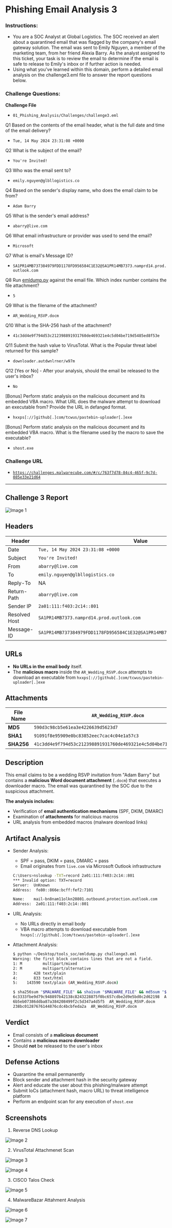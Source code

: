 # Phishing Email Analysis 3

### **Instructions:**

- You are a SOC Analyst at Global Logistics. The SOC received an alert about a quarantined email that was flagged by the company's email gateway solution. The email was sent to Emily Nguyen, a member of the marketing team, from her friend Alexia Barry. As the analyst assigned to this ticket, your task is to review the email to determine if the email is safe to release to Emily's inbox or if further action is needed.
- Using what you've learned within this domain, perform a detailed email analysis on the challenge3.eml file to answer the report questions below.

### **Challenge Questions:**

**Challenge File**

- `01_Phishing_Analysis/Challenges/challenge3.eml`

Q1 Based on the contents of the email header, what is the full date and time of the email delivery?

- `Tue, 14 May 2024 23:31:08 +0000`

Q2 What is the subject of the email?

- `You're Invited!`

Q3 Who was the email sent to?

- `emily.nguyen@glbllogistics.co`

Q4 Based on the sender's display name, who does the email claim to be from?

- `Adam Barry`

Q5 What is the sender's email address?

- `abarry@live.com`

Q6 What email infrastructure or provider was used to send the email?

- `Microsoft`

Q7 What is email's Message ID?

- `SA1PR14MB737384979FDD1178FD956584C1E32@SA1PR14MB7373.namprd14.prod.outlook.com`

Q8 Run [emldump.py](http://emldump.py/) against the email file. Which index number contains the file attachment?

- `5`

Q9 What is the filename of the attachment?

- `AR_Wedding_RSVP.docm`

Q10 What is the SHA-256 hash of the attachment?

- `41c3dd4e9f794d53c212398891931760de469321e4c5d04be719d5485ed8f53e`

Q11 Submit the hash value to VirusTotal. What is the Popular threat label returned for this sample?

- `downloader.autdwnlrner/w97m`

Q12 [Yes or No] - After your analysis, should the email be released to the user's inbox?

- `No`

[Bonus] Perform static analysis on the malicious document and its embedded VBA macro. What URL does the malware attempt to download an executable from? Provide the URL in defanged format.

- `hxxps[://]github[.]com/tcwus/pastebin-uploader[.]exe`

[Bonus] Perform static analysis on the malicious document and its embedded VBA macro. What is the filename used by the macro to save the executable?

- `shost.exe`

### Challenge URL

- [`https://challenges.malwarecube.com/#/c/763f7d78-84c4-465f-9c7d-085e33e21d64`](https://challenges.malwarecube.com/#/c/763f7d78-84c4-465f-9c7d-085e33e21d64)

---

## Challenge 3 Report

![Image 1](https://raw.githubusercontent.com/0xCR0NW0L7/Phishing-Email-Analysis-3/main/img/image.png)  

## Headers

|  **Header**  |  **Value**  |
| --- | --- |
| Date | `Tue, 14 May 2024 23:31:08 +0000` |
| Subject | `You're Invited!` |
|  From  | `abarry@live.com` |
|  To  | `emily.nguyen@glbllogistics.co` |
|  Reply-To  | NA |
|  Return-Path  | `abarry@live.com` |
|  Sender IP  | `2a01:111:f403:2c14::801` |
|  Resolved Host  | `SA1PR14MB7373.namprd14.prod.outlook.com` |
|  Message-ID  | `SA1PR14MB737384979FDD1178FD956584C1E32@SA1PR14MB7373.namprd14.prod.outlook.com` |

## URLs

- **No URLs in the email body** itself.
- The **malicious macro** inside the `AR_Wedding_RSVP.docm` attempts to download an executable from `hxxps[://]github[.]com/tcwus/pastebin-uploader[.]exe`

## Attachments

| **File Name** | `AR_Wedding_RSVP.docm` |
| --- | --- |
| **MD5** | `590d3c98cb5e61ea3e4226639d5623d7` |
| **SHA1** | `91091f8e95909e0bc83852eec7cac4c04e1a57c3` |
| **SHA256** | `41c3dd4e9f794d53c212398891931760de469321e4c5d04be719d5485ed8f53e` |

## Description

This email claims to be a wedding RSVP invitation from "Adam Barry" but contains a **malicious Word document attachment** (`.docm`) that executes a downloader macro. The email was quarantined by the SOC due to the suspicious attachment.

**The analysis includes:**

- Verification of **email authentication mechanisms** (SPF, DKIM, DMARC)
- Examination of **attachments** for malicious macros
- URL analysis from embedded macros (malware download links)

## Artifact Analysis

- Sender Analysis:
    - SPF = pass, DKIM = pass, DMARC = pass
    - Email originates from `live.com` via Microsoft Outlook infrastructure
    
    ```bash
    C:\Users>nslookup -TXT=record 2a01:111:f403:2c14::801
    *** Invalid option: TXT=record
    Server:  UnKnown
    Address:  fe80::866e:bcff:fef2:7101
    
    Name:    mail-bn8nam11olkn20801.outbound.protection.outlook.com
    Address:  2a01:111:f403:2c14::801
    
    ```
    
- URL Analysis:
    - No URLs directly in email body
    - VBA macro attempts to download executable from `hxxps[://]github[.]com/tcwus/pastebin-uploader[.]exe`
- Attachment Analysis:
    
    ```bash
    $ python ~/Desktop/tools_soc/emldump.py challenge3.eml 
    Warning: the first block contains lines that are not a field.
    1: M         multipart/mixed
    2: M         multipart/alternative
    3:       428 text/plain
    4:       833 text/html
    5:    143590 text/plain (AR_Wedding_RSVP.docm)
    
    ```
    
    ```bash
    $ sha256sum "$MALWARE_FILE" && sha1sum "$MALWARE_FILE" && md5sum "$MALWARE_FILE"
    6c3333fbe9d79c948897b42138c8243228875f0bc657cdbe2d9e5bd0c2d62198  AR_Wedding_RSVP.docm
    6b5eb07386ddba87a384208499f2c5d347a4d5f5  AR_Wedding_RSVP.docm
    238bc01287676144876cdc4bcbfeda2a  AR_Wedding_RSVP.docm
    
    ```
    

## Verdict

- Email consists of a **malicious document**
- Contains a **malicious macro downloader**
- Should **not** be released to the user's inbox

## Defense Actions

- Quarantine the email permanently
- Block sender and attachment hash in the security gateway
- Alert and educate the user about this phishing/malware attempt
- Submit IoCs (attachment hash, macro URL) to threat intelligence platform
- Perform an endpoint scan for any execution of `shost.exe`

## Screenshots

1. Reverse DNS Lookup

![Image 2](https://raw.githubusercontent.com/0xCR0NW0L7/Phishing-Email-Analysis-3/main/img/image%201.png)  

2. VirusTotal Attachmenet Scan

![Image 3](https://raw.githubusercontent.com/0xCR0NW0L7/Phishing-Email-Analysis-3/main/img/image%202.png)  

![Image 4](https://raw.githubusercontent.com/0xCR0NW0L7/Phishing-Email-Analysis-3/main/img/image%203.png)  

3. CISCO Talos Check

![Image 5](https://raw.githubusercontent.com/0xCR0NW0L7/Phishing-Email-Analysis-3/main/img/image%204.png)  

4. MalwareBazar Attahment Analysis

![Image 6](https://raw.githubusercontent.com/0xCR0NW0L7/Phishing-Email-Analysis-3/main/img/image%205.png)  

![Image 7](https://raw.githubusercontent.com/0xCR0NW0L7/Phishing-Email-Analysis-3/main/img/image%206.png)
